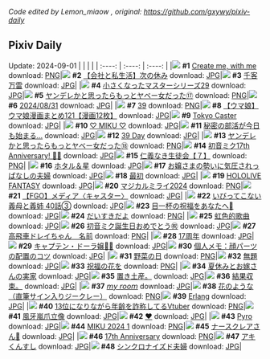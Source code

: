 *Code edited by Lemon_miaow , original: https://github.com/gxywy/pixiv-daily*
## Pixiv Daily 
Update: 2024-09-01
|      |      |      |
| :----: | :----: | :----: |
|![](https://pximg.lemonmiaow.xyz/c/240x480/img-master/img/2024/08/30/03/32/20/121955436_p0_master1200.jpg) **#1** [Create me, with me](https://www.pixiv.net/artworks/121955436) download: [PNG](https://pximg.lemonmiaow.xyz/img-original/img/2024/08/30/03/32/20/121955436_p0.png)|![](https://pximg.lemonmiaow.xyz/c/240x480/img-master/img/2024/08/30/12/00/12/121961779_p0_master1200.jpg) **#2** [【会社と私生活】次の休み](https://www.pixiv.net/artworks/121961779) download: [JPG](https://pximg.lemonmiaow.xyz/img-original/img/2024/08/30/12/00/12/121961779_p0.jpg)|![](https://pximg.lemonmiaow.xyz/c/240x480/img-master/img/2024/08/31/00/02/27/121980605_p0_master1200.jpg) **#3** [千客万雷](https://www.pixiv.net/artworks/121980605) download: [JPG](https://pximg.lemonmiaow.xyz/img-original/img/2024/08/31/00/02/27/121980605_p0.jpg)|
|![](https://pximg.lemonmiaow.xyz/c/240x480/img-master/img/2024/08/30/22/23/33/121976786_p0_master1200.jpg) **#4** [小さくなったマスターシリーズ29](https://www.pixiv.net/artworks/121976786) download: [JPG](https://pximg.lemonmiaow.xyz/img-original/img/2024/08/30/22/23/33/121976786_p0.jpg)|![](https://pximg.lemonmiaow.xyz/c/240x480/img-master/img/2024/08/30/00/01/37/121950601_p0_master1200.jpg) **#5** [ヤンデレかと思ったらもっとヤベー女だった⑰](https://www.pixiv.net/artworks/121950601) download: [PNG](https://pximg.lemonmiaow.xyz/img-original/img/2024/08/30/00/01/37/121950601_p0.png)|![](https://pximg.lemonmiaow.xyz/c/240x480/img-master/img/2024/08/31/00/06/44/121981001_p0_master1200.jpg) **#6** [2024/08/31](https://www.pixiv.net/artworks/121981001) download: [JPG](https://pximg.lemonmiaow.xyz/img-original/img/2024/08/31/00/06/44/121981001_p0.jpg)|
|![](https://pximg.lemonmiaow.xyz/c/240x480/img-master/img/2024/08/31/00/13/43/121981432_p0_master1200.jpg) **#7** [39](https://www.pixiv.net/artworks/121981432) download: [PNG](https://pximg.lemonmiaow.xyz/img-original/img/2024/08/31/00/13/43/121981432_p0.png)|![](https://pximg.lemonmiaow.xyz/c/240x480/img-master/img/2024/08/30/00/04/28/121950782_p0_master1200.jpg) **#8** [【ウマ娘】ウマ娘漫画まとめ121【漫画12枚】](https://www.pixiv.net/artworks/121950782) download: [JPG](https://pximg.lemonmiaow.xyz/img-original/img/2024/08/30/00/04/28/121950782_p0.jpg)|![](https://pximg.lemonmiaow.xyz/c/240x480/img-master/img/2024/08/31/21/31/53/122011890_p0_master1200.jpg) **#9** [Tokyo Caster](https://www.pixiv.net/artworks/122011890) download: [JPG](https://pximg.lemonmiaow.xyz/img-original/img/2024/08/31/21/31/53/122011890_p0.jpg)|
|![](https://pximg.lemonmiaow.xyz/c/240x480/img-master/img/2024/08/31/00/00/36/121980324_p0_master1200.jpg) **#10** [♡ MIKU ♡](https://www.pixiv.net/artworks/121980324) download: [JPG](https://pximg.lemonmiaow.xyz/img-original/img/2024/08/31/00/00/36/121980324_p0.jpg)|![](https://pximg.lemonmiaow.xyz/c/240x480/img-master/img/2024/08/30/02/59/51/121955031_p0_master1200.jpg) **#11** [秘密の部活が今日も始まる…](https://www.pixiv.net/artworks/121955031) download: [JPG](https://pximg.lemonmiaow.xyz/img-original/img/2024/08/30/02/59/51/121955031_p0.jpg)|![](https://pximg.lemonmiaow.xyz/c/240x480/img-master/img/2024/08/31/03/09/18/121986241_p0_master1200.jpg) **#12** [39 Day](https://www.pixiv.net/artworks/121986241) download: [JPG](https://pximg.lemonmiaow.xyz/img-original/img/2024/08/31/03/09/18/121986241_p0.jpg)|
|![](https://pximg.lemonmiaow.xyz/c/240x480/img-master/img/2024/08/31/00/03/00/121980673_p0_master1200.jpg) **#13** [ヤンデレかと思ったらもっとヤベー女だった⑱](https://www.pixiv.net/artworks/121980673) download: [PNG](https://pximg.lemonmiaow.xyz/img-original/img/2024/08/31/00/03/00/121980673_p0.png)|![](https://pximg.lemonmiaow.xyz/c/240x480/img-master/img/2024/08/31/00/00/02/121980126_p0_master1200.jpg) **#14** [初音ミク17th Anniversary! 🎂🎉](https://www.pixiv.net/artworks/121980126) download: [JPG](https://pximg.lemonmiaow.xyz/img-original/img/2024/08/31/00/00/02/121980126_p0.jpg)|![](https://pximg.lemonmiaow.xyz/c/240x480/img-master/img/2024/08/31/11/05/05/121993335_p0_master1200.jpg) **#15** [仁義なき生徒会【７】](https://www.pixiv.net/artworks/121993335) download: [PNG](https://pximg.lemonmiaow.xyz/img-original/img/2024/08/31/11/05/05/121993335_p0.png)|
|![](https://pximg.lemonmiaow.xyz/c/240x480/img-master/img/2024/08/30/00/00/25/121950464_p0_master1200.jpg) **#16** [ホタル＆星](https://www.pixiv.net/artworks/121950464) download: [JPG](https://pximg.lemonmiaow.xyz/img-original/img/2024/08/30/00/00/25/121950464_p0.jpg)|![](https://pximg.lemonmiaow.xyz/c/240x480/img-master/img/2024/08/30/00/05/48/121950848_p0_master1200.jpg) **#17** [お嬢さまの勢いに気圧されっぱなしの夫婦](https://www.pixiv.net/artworks/121950848) download: [JPG](https://pximg.lemonmiaow.xyz/img-original/img/2024/08/30/00/05/48/121950848_p0.jpg)|![](https://pximg.lemonmiaow.xyz/c/240x480/img-master/img/2024/08/31/15/37/42/121999945_p0_master1200.jpg) **#18** [最初](https://www.pixiv.net/artworks/121999945) download: [JPG](https://pximg.lemonmiaow.xyz/img-original/img/2024/08/31/15/37/42/121999945_p0.jpg)|
|![](https://pximg.lemonmiaow.xyz/c/240x480/img-master/img/2024/08/31/00/00/32/121980312_p0_master1200.jpg) **#19** [HOLOLIVE FANTASY](https://www.pixiv.net/artworks/121980312) download: [JPG](https://pximg.lemonmiaow.xyz/img-original/img/2024/08/31/00/00/32/121980312_p0.jpg)|![](https://pximg.lemonmiaow.xyz/c/240x480/img-master/img/2024/08/30/20/18/03/121972448_p0_master1200.jpg) **#20** [マジカルミライ2024](https://www.pixiv.net/artworks/121972448) download: [PNG](https://pximg.lemonmiaow.xyz/img-original/img/2024/08/30/20/18/03/121972448_p0.png)|![](https://pximg.lemonmiaow.xyz/c/240x480/img-master/img/2024/08/31/16/32/17/122001312_p0_master1200.jpg) **#21** [【FGO】メディア〈キャスター〉](https://www.pixiv.net/artworks/122001312) download: [JPG](https://pximg.lemonmiaow.xyz/img-original/img/2024/08/31/16/32/17/122001312_p0.jpg)|
|![](https://pximg.lemonmiaow.xyz/c/240x480/img-master/img/2024/08/31/00/00/08/121980184_p0_master1200.jpg) **#22** [いびってこない義母と義姉  40話③](https://www.pixiv.net/artworks/121980184) download: [JPG](https://pximg.lemonmiaow.xyz/img-original/img/2024/08/31/00/00/08/121980184_p0.jpg)|![](https://pximg.lemonmiaow.xyz/c/240x480/img-master/img/2024/08/31/00/39/03/121982518_p0_master1200.jpg) **#23** [目一杯の祝福をあなたへ💐](https://www.pixiv.net/artworks/121982518) download: [JPG](https://pximg.lemonmiaow.xyz/img-original/img/2024/08/31/00/39/03/121982518_p0.jpg)|![](https://pximg.lemonmiaow.xyz/c/240x480/img-master/img/2024/08/30/14/13/03/121963875_p0_master1200.jpg) **#24** [だいすきだよ](https://www.pixiv.net/artworks/121963875) download: [PNG](https://pximg.lemonmiaow.xyz/img-original/img/2024/08/30/14/13/03/121963875_p0.png)|
|![](https://pximg.lemonmiaow.xyz/c/240x480/img-master/img/2024/08/31/00/27/51/121982038_p0_master1200.jpg) **#25** [虹色的歌曲](https://www.pixiv.net/artworks/121982038) download: [JPG](https://pximg.lemonmiaow.xyz/img-original/img/2024/08/31/00/27/51/121982038_p0.jpg)|![](https://pximg.lemonmiaow.xyz/c/240x480/img-master/img/2024/08/31/00/28/15/121982054_p0_master1200.jpg) **#26** [初音ミク誕生日おめでとう㊗](https://www.pixiv.net/artworks/121982054) download: [JPG](https://pximg.lemonmiaow.xyz/img-original/img/2024/08/31/00/28/15/121982054_p0.jpg)|![](https://pximg.lemonmiaow.xyz/c/240x480/img-master/img/2024/08/30/18/12/10/121968851_p0_master1200.jpg) **#27** [高飛車ドレイちゃん　名前](https://www.pixiv.net/artworks/121968851) download: [PNG](https://pximg.lemonmiaow.xyz/img-original/img/2024/08/30/18/12/10/121968851_p0.png)|
|![](https://pximg.lemonmiaow.xyz/c/240x480/img-master/img/2024/08/31/00/00/52/121980372_p0_master1200.jpg) **#28** [17周年](https://www.pixiv.net/artworks/121980372) download: [JPG](https://pximg.lemonmiaow.xyz/img-original/img/2024/08/31/00/00/52/121980372_p0.jpg)|![](https://pximg.lemonmiaow.xyz/c/240x480/img-master/img/2024/08/31/00/59/55/121983251_p0_master1200.jpg) **#29** [キャプテン・ドーラ嬢🏴‍☠️](https://www.pixiv.net/artworks/121983251) download: [JPG](https://pximg.lemonmiaow.xyz/img-original/img/2024/08/31/00/59/55/121983251_p0.jpg)|![](https://pximg.lemonmiaow.xyz/c/240x480/img-master/img/2024/08/31/05/30/01/121987950_p0_master1200.jpg) **#30** [個人メモ：顔パーツの配置のコツ](https://www.pixiv.net/artworks/121987950) download: [JPG](https://pximg.lemonmiaow.xyz/img-original/img/2024/08/31/05/30/01/121987950_p0.jpg)|
|![](https://pximg.lemonmiaow.xyz/c/240x480/img-master/img/2024/08/31/20/30/06/122009226_p0_master1200.jpg) **#31** [野菜の日](https://www.pixiv.net/artworks/122009226) download: [PNG](https://pximg.lemonmiaow.xyz/img-original/img/2024/08/31/20/30/06/122009226_p0.png)|![](https://pximg.lemonmiaow.xyz/c/240x480/img-master/img/2024/08/31/19/15/35/122006400_p0_master1200.jpg) **#32** [無題](https://www.pixiv.net/artworks/122006400) download: [JPG](https://pximg.lemonmiaow.xyz/img-original/img/2024/08/31/19/15/35/122006400_p0.jpg)|![](https://pximg.lemonmiaow.xyz/c/240x480/img-master/img/2024/08/31/12/38/37/121995562_p0_master1200.jpg) **#33** [祝福の花を](https://www.pixiv.net/artworks/121995562) download: [PNG](https://pximg.lemonmiaow.xyz/img-original/img/2024/08/31/12/38/37/121995562_p0.png)|
|![](https://pximg.lemonmiaow.xyz/c/240x480/img-master/img/2024/08/31/21/01/24/122010518_p0_master1200.jpg) **#34** [夏休みとお嫁さんの実家](https://www.pixiv.net/artworks/122010518) download: [JPG](https://pximg.lemonmiaow.xyz/img-original/img/2024/08/31/21/01/24/122010518_p0.jpg)|![](https://pximg.lemonmiaow.xyz/c/240x480/img-master/img/2024/08/30/19/46/51/121971399_p0_master1200.jpg) **#35** [置き土産。](https://www.pixiv.net/artworks/121971399) download: [JPG](https://pximg.lemonmiaow.xyz/img-original/img/2024/08/30/19/46/51/121971399_p0.jpg)|![](https://pximg.lemonmiaow.xyz/c/240x480/img-master/img/2024/08/30/09/48/17/121959825_p0_master1200.jpg) **#36** [結果収束。](https://www.pixiv.net/artworks/121959825) download: [JPG](https://pximg.lemonmiaow.xyz/img-original/img/2024/08/30/09/48/17/121959825_p0.jpg)|
|![](https://pximg.lemonmiaow.xyz/c/240x480/img-master/img/2024/08/30/00/57/51/121952479_p0_master1200.jpg) **#37** [𝘮𝘺 𝘳𝘰𝘰𝘮](https://www.pixiv.net/artworks/121952479) download: [JPG](https://pximg.lemonmiaow.xyz/img-original/img/2024/08/30/00/57/51/121952479_p0.jpg)|![](https://pximg.lemonmiaow.xyz/c/240x480/img-master/img/2024/08/31/00/01/18/121980442_p0_master1200.jpg) **#38** [花のような（直筆サイン入りジークレー）](https://www.pixiv.net/artworks/121980442) download: [PNG](https://pximg.lemonmiaow.xyz/img-original/img/2024/08/31/00/01/18/121980442_p0.png)|![](https://pximg.lemonmiaow.xyz/c/240x480/img-master/img/2024/08/30/15/20/27/121965089_p0_master1200.jpg) **#39** [Erlang](https://www.pixiv.net/artworks/121965089) download: [JPG](https://pximg.lemonmiaow.xyz/img-original/img/2024/08/30/15/20/27/121965089_p0.jpg)|
|![](https://pximg.lemonmiaow.xyz/c/240x480/img-master/img/2024/08/30/21/07/44/121974186_p0_master1200.jpg) **#40** [13位になりながら年齢を詐称してるVtuber](https://www.pixiv.net/artworks/121974186) download: [PNG](https://pximg.lemonmiaow.xyz/img-original/img/2024/08/30/21/07/44/121974186_p0.png)|![](https://pximg.lemonmiaow.xyz/c/240x480/img-master/img/2024/08/30/07/05/28/121957782_p0_master1200.jpg) **#41** [風牙嵐爪立像](https://www.pixiv.net/artworks/121957782) download: [JPG](https://pximg.lemonmiaow.xyz/img-original/img/2024/08/30/07/05/28/121957782_p0.jpg)|![](https://pximg.lemonmiaow.xyz/c/240x480/img-master/img/2024/08/31/00/59/32/121983236_p0_master1200.jpg) **#42** [♥](https://www.pixiv.net/artworks/121983236) download: [JPG](https://pximg.lemonmiaow.xyz/img-original/img/2024/08/31/00/59/32/121983236_p0.jpg)|
|![](https://pximg.lemonmiaow.xyz/c/240x480/img-master/img/2024/08/30/00/54/30/121952398_p0_master1200.jpg) **#43** [Pyro](https://www.pixiv.net/artworks/121952398) download: [JPG](https://pximg.lemonmiaow.xyz/img-original/img/2024/08/30/00/54/30/121952398_p0.jpg)|![](https://pximg.lemonmiaow.xyz/c/240x480/img-master/img/2024/08/31/00/03/02/121980680_p0_master1200.jpg) **#44** [MIKU 2024 1](https://www.pixiv.net/artworks/121980680) download: [PNG](https://pximg.lemonmiaow.xyz/img-original/img/2024/08/31/00/03/02/121980680_p0.png)|![](https://pximg.lemonmiaow.xyz/c/240x480/img-master/img/2024/08/30/01/18/01/121953065_p0_master1200.jpg) **#45** [ナースクレアさん🎀](https://www.pixiv.net/artworks/121953065) download: [JPG](https://pximg.lemonmiaow.xyz/img-original/img/2024/08/30/01/18/01/121953065_p0.jpg)|
|![](https://pximg.lemonmiaow.xyz/c/240x480/img-master/img/2024/08/31/00/39/39/121982549_p0_master1200.jpg) **#46** [17th Anniversary](https://www.pixiv.net/artworks/121982549) download: [PNG](https://pximg.lemonmiaow.xyz/img-original/img/2024/08/31/00/39/39/121982549_p0.png)|![](https://pximg.lemonmiaow.xyz/c/240x480/img-master/img/2024/08/30/23/50/05/121979754_p0_master1200.jpg) **#47** [アキくんすし](https://www.pixiv.net/artworks/121979754) download: [JPG](https://pximg.lemonmiaow.xyz/img-original/img/2024/08/30/23/50/05/121979754_p0.jpg)|![](https://pximg.lemonmiaow.xyz/c/240x480/img-master/img/2024/08/31/00/02/08/121980569_p0_master1200.jpg) **#48** [シンクロナイズド夫婦](https://www.pixiv.net/artworks/121980569) download: [JPG](https://pximg.lemonmiaow.xyz/img-original/img/2024/08/31/00/02/08/121980569_p0.jpg)|
